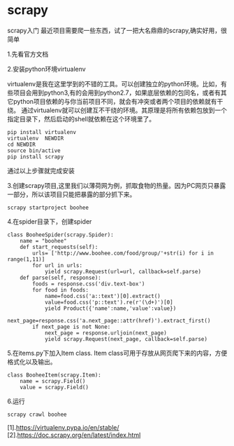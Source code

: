 # scrapy
scrapy入门
最近项目需要爬一些东西，试了一把大名鼎鼎的scrapy,确实好用，很简单

1.先看官方文档   

2.安装python环境virtualenv   

virtualenv是我在这里学到的不错的工具。可以创建独立的python环境。比如，有些项目会用到python3,有的会用到python2.7，如果底层依赖的包同名，或者有其它python项目依赖的与你当前项目不同，就会有冲突或者两个项目的依赖就有干绕。
通过virtualenv就可以创建互不干绕的环境。其原理是将所有依赖包放到一个指定目录下，然后启动的shell就依赖在这个环境里了。
```
pip install virtualenv
virtualenv  NEWDIR
cd NEWDIR
source bin/active
pip install scrapy
```
通过以上步骤就完成安装   

3.创建scrapy项目,这里我们以薄荷网为例，抓取食物的热量。因为PC网页只暴露一部分，所以该项目只能把暴露的部分抓下来。
```
scrapy startproject boohee

```
4.在spider目录下，创建spider
```
class BooheeSpider(scrapy.Spider): 
	name = "boohee"
	def start_requests(self): 
		urls= ['http://www.boohee.com/food/group/'+str(i) for i in range(1,11)]
		for url in urls:
			yield scrapy.Request(url=url, callback=self.parse)
	def parse(self, response):
		foods = response.css('div.text-box')
		for food in foods:
			name=food.css('a::text')[0].extract()
			value=food.css('p::text').re(r'(\d+)')[0]
			yield Product({'name':name,'value':value})
		next_page=response.css('a.next_page::attr(href)').extract_first()
		if next_page is not None:
			next_page = response.urljoin(next_page)
			yield scrapy.Request(next_page, callback=self.parse)
```
5.在items.py下加入Item class. Item class可用于存放从网页爬下来的内容，方便格式化以及输出。
```
class BooheeItem(scrapy.Item):
    name = scrapy.Field()
	value = scrapy.Field()
```
6.运行
```
scrapy crawl boohee
```

[1].https://virtualenv.pypa.io/en/stable/   
[2].https://doc.scrapy.org/en/latest/index.html

